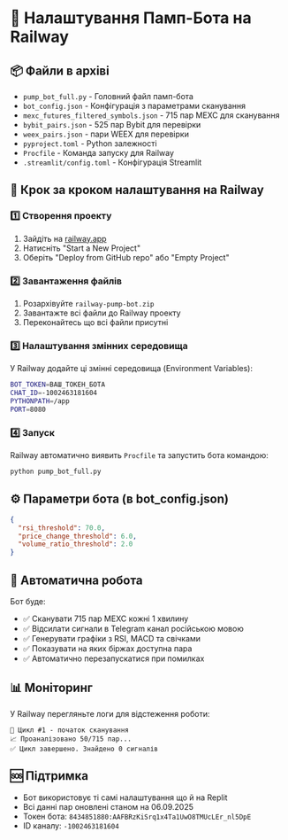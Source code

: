 # 🚀 Налаштування Памп-Бота на Railway

## 📦 Файли в архіві
- `pump_bot_full.py` - Головний файл памп-бота
- `bot_config.json` - Конфігурація з параметрами сканування
- `mexc_futures_filtered_symbols.json` - 715 пар MEXC для сканування
- `bybit_pairs.json` - 525 пар Bybit для перевірки
- `weex_pairs.json` - пари WEEX для перевірки  
- `pyproject.toml` - Python залежності
- `Procfile` - Команда запуску для Railway
- `.streamlit/config.toml` - Конфігурація Streamlit

## 🔧 Крок за кроком налаштування на Railway

### 1️⃣ Створення проекту
1. Зайдіть на [railway.app](https://railway.app)
2. Натисніть "Start a New Project"
3. Оберіть "Deploy from GitHub repo" або "Empty Project"

### 2️⃣ Завантаження файлів
1. Розархівуйте `railway-pump-bot.zip`
2. Завантажте всі файли до Railway проекту
3. Переконайтесь що всі файли присутні

### 3️⃣ Налаштування змінних середовища
У Railway додайте ці змінні середовища (Environment Variables):

```bash
BOT_TOKEN=ВАШ_ТОКЕН_БОТА
CHAT_ID=-1002463181604
PYTHONPATH=/app
PORT=8080
```

### 4️⃣ Запуск
Railway автоматично виявить `Procfile` та запустить бота командою:
```bash
python pump_bot_full.py
```

## ⚙️ Параметри бота (в bot_config.json)
```json
{
  "rsi_threshold": 70.0,
  "price_change_threshold": 6.0,
  "volume_ratio_threshold": 2.0
}
```

## 🔄 Автоматична робота
Бот буде:
- ✅ Сканувати 715 пар MEXC кожні 1 хвилину
- ✅ Відсилати сигнали в Telegram канал російською мовою
- ✅ Генерувати графіки з RSI, MACD та свічками
- ✅ Показувати на яких біржах доступна пара
- ✅ Автоматично перезапускатися при помилках

## 📊 Моніторинг
У Railway перегляньте логи для відстеження роботи:
```
🔄 Цикл #1 - початок сканування
📈 Проаналізовано 50/715 пар...
✅ Цикл завершено. Знайдено 0 сигналів
```

## 🆘 Підтримка
- Бот використовує ті самі налаштування що й на Replit
- Всі данні пар оновлені станом на 06.09.2025
- Токен бота: `8434851880:AAFBRzKiSrq1x4Ta1UwO8TMUcLEr_nl5DpE`
- ID каналу: `-1002463181604`